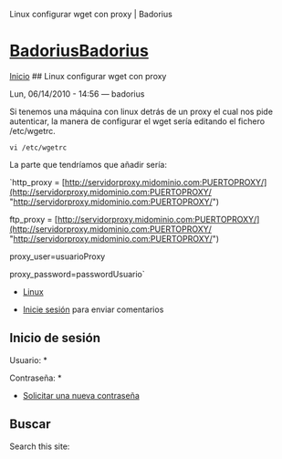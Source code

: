 





Linux configurar wget con proxy | Badorius


















# [BadoriusBadorius](/ "Badorius")

 
 

[Inicio](/) ## Linux configurar wget con proxy

 

Lun, 06/14/2010 - 14:56 — badorius

Si tenemos una máquina con linux detrás de un proxy el cual nos pide autenticar, la manera de configurar el wget sería editando el fichero /etc/wgetrc.


 `vi /etc/wgetrc`


La parte que tendríamos que añadir sería:


 `http_proxy = [http://servidorproxy.midominio.com:PUERTOPROXY/](http://servidorproxy.midominio.com:PUERTOPROXY/ "http://servidorproxy.midominio.com:PUERTOPROXY/")  

ftp_proxy = [http://servidorproxy.midominio.com:PUERTOPROXY/](http://servidorproxy.midominio.com:PUERTOPROXY/ "http://servidorproxy.midominio.com:PUERTOPROXY/")  

proxy_user=usuarioProxy  

proxy_password=passwordUsuario`





* [Linux](/?q=taxonomy/term/2)


* [Inicie sesión](/?q=user/login&destination=comment%2Freply%2F32%23comment-form) para enviar comentarios





 


## Inicio de sesión




Usuario: *



Contraseña: *



* [Solicitar una nueva contraseña](/?q=user/password "Solicita una contraseña nueva por correo electrónico.")






## Buscar





Search this site: 










 




